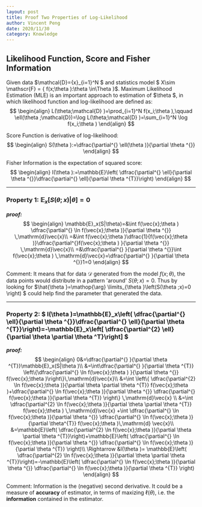 ```yaml
---
layout: post
title: Proof Two Properties of Log-Likelihood
author: Vincent Peng
date: 2020/11/30
category: Knowledge
---
```


## Likelihood Function, Score and Fisher Information

Given data $\mathcal{D}=\{x\}_{i=1}^N $ and statistics model $ X\sim \mathscr{F} = \{ f(x;\theta ):\theta \in\Theta \}$. Maximum Likelihood Estimation (MLE) is an important approach to estimation of $\theta $, in which likelihood function and log-likelihood are defined as:
$$ 
\begin{align}
    L(\theta;\mathcal{D} )=\prod_{i=1}^N f(x_i;\theta ),\qquad \ell(\theta ;\mathcal{D})=\log L(\theta;\mathcal{D} )=\sum_{i=1}^N \log f(x_i;\theta ) 
\end{align}
$$ 

Score Function is derivative of log-likelihood:
$$
\begin{align}
    S(\theta ):=\dfrac{\partial^{} \ell(\theta )}{\partial \theta ^{}}
\end{align}
$$ 

Fisher Information is the expectation of squared score:
$$
\begin{align}
    I(\theta ):=\mathbb{E}\left( \dfrac{\partial^{} \ell}{\partial \theta ^{}}\dfrac{\partial^{} \ell}{\partial \theta ^{T}}\right)
\end{align}
$$ 

----------

### Property 1: $\mathbb{E}_x[S(\theta;x )|\theta ]=0$

***proof:***
$$
\begin{align}
    \mathbb{E}_x(S|\theta)=&\int f(\vec{x};\theta ) \dfrac{\partial^{} \ln f(\vec{x};\theta )}{\partial \theta ^{}} \,\mathrm{d}\vec{x}\\
            =&\int f(\vec{x};\theta )\dfrac{1}{f(\vec{x};\theta )}\dfrac{\partial^{}f(\vec{x};\theta ) }{\partial \theta ^{}} \,\mathrm{d}\vec{x}\\
            =&\dfrac{\partial^{} }{\partial \theta ^{}}\int f(\vec{x};\theta ) \,\mathrm{d}\vec{x}=\dfrac{\partial^{} }{\partial \theta ^{}}1=0
\end{align}
$$ 

Comment: It means that for data $\mathcal{D}$ generated from the model $f(x;\theta )$, the data points would distribute in a pattern 'around' $S(\theta ;x)=0$. Thus by looking for $\hat{\theta }=\mathop{\arg} \limits_{\theta }\left(S(\theta ;x)=0 \right) $ could help find the parameter that generated the data.

--------------


### Property 2: $ I(\theta )=\mathbb{E}_x\left( \dfrac{\partial^{} \ell}{\partial \theta ^{}}\dfrac{\partial^{} \ell}{\partial \theta ^{T}}\right)=-\mathbb{E}_x\left[ \dfrac{\partial^{2} \ell}{\partial \theta \partial \theta ^T}\right]  $

***proof:***
$$
    \begin{align}
            0&=\dfrac{\partial^{} }{\partial \theta ^{T}}\mathbb{E}_x(S|\theta  )\\
            &=\int\dfrac{\partial^{} }{\partial \theta ^{T}} \left\{\dfrac{\partial^{} \ln f(\vec{x};\theta ) }{\partial \theta ^{}}  f(\vec{x};\theta )\right\}\,\mathrm{d}\vec{x}\\
            &=\int \left\{ \dfrac{\partial^{2} \ln  f(\vec{x};\theta )}{\partial \theta \partial \theta ^{T}} f(\vec{x};\theta )+\dfrac{\partial^{} \ln f(\vec{x};\theta )}{\partial \theta ^{}}   \dfrac{\partial^{}  f(\vec{x};\theta )}{\partial \theta ^{T}} \right\} \,\mathrm{d}\vec{x} \\
            &=\int  \dfrac{\partial^{2} \ln  f(\vec{x};\theta )}{\partial \theta \partial \theta ^{T}} f(\vec{x};\theta ) \,\mathrm{d}\vec{x}  +\int \dfrac{\partial^{} \ln  f(\vec{x};\theta )}{\partial \theta ^{}} \dfrac{\partial^{} \ln f(\vec{x};\theta )}{\partial \theta^{T}} f(\vec{x};\theta )\,\mathrm{d}   \vec{x}\\
            &=\mathbb{E}\left( \dfrac{\partial^{2} \ln f(\vec{x};\theta )}{\partial \theta \partial \theta ^{T}}\right)+\mathbb{E}\left( \dfrac{\partial^{} \ln f(\vec{x};\theta )}{\partial \theta ^{}} \dfrac{\partial^{} \ln f(\vec{x};\theta )}{\partial \theta ^{T}} \right)\\
            \Rightarrow &I(\theta )= \mathbb{E}\left( \dfrac{\partial^{2} \ln f(\vec{x};\theta )}{\partial \theta \partial \theta ^{T}}\right)=-\mathbb{E}\left( \dfrac{\partial^{} \ln f(\vec{x};\theta )}{\partial \theta ^{}} \dfrac{\partial^{} \ln f(\vec{x};\theta )}{\partial \theta ^{T}} \right)
    \end{align}
$$

Comment: Information is the (negative) second derivative. It could be a measure of **accuracy** of estimator, in terms of maxizing $\ell(\theta )$, i.e. the **information** contained in the estimator.
        